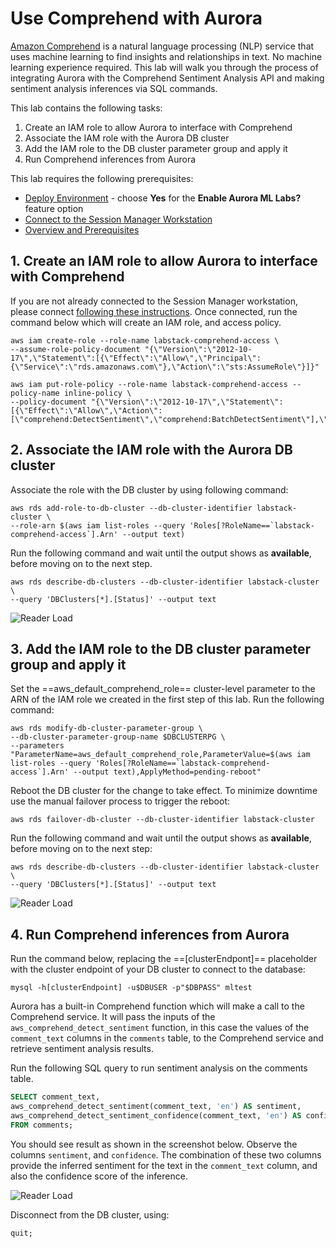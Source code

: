 # Use Comprehend with Aurora

<a href="https://aws.amazon.com/comprehend/" target="_blank">Amazon Comprehend</a> is a natural language processing (NLP) service that uses machine learning to find insights and relationships in text. No machine learning experience required. This lab will walk you through the process of integrating Aurora with the Comprehend Sentiment Analysis API and making sentiment analysis inferences via SQL commands.

This lab contains the following tasks:

1. Create an IAM role to allow Aurora to interface with Comprehend
2. Associate the IAM role with the Aurora DB cluster
3. Add the IAM role to the DB cluster parameter group and apply it
4. Run Comprehend inferences from Aurora

This lab requires the following prerequisites:

* [Deploy Environment](/prereqs/environment/) - choose **Yes** for the **Enable Aurora ML Labs?** feature option
* [Connect to the Session Manager Workstation](/prereqs/connect/)
* [Overview and Prerequisites](/ml/overview/)


## 1. Create an IAM role to allow Aurora to interface with Comprehend

If you are not already connected to the Session Manager workstation, please connect [following these instructions](/prereqs/connect/). Once connected, run the command below which will create an IAM role, and access policy.

```shell
aws iam create-role --role-name labstack-comprehend-access \
--assume-role-policy-document "{\"Version\":\"2012-10-17\",\"Statement\":[{\"Effect\":\"Allow\",\"Principal\":{\"Service\":\"rds.amazonaws.com\"},\"Action\":\"sts:AssumeRole\"}]}"

aws iam put-role-policy --role-name labstack-comprehend-access --policy-name inline-policy \
--policy-document "{\"Version\":\"2012-10-17\",\"Statement\":[{\"Effect\":\"Allow\",\"Action\":[\"comprehend:DetectSentiment\",\"comprehend:BatchDetectSentiment\"],\"Resource\":\"*\"}]}"
```

## 2. Associate the IAM role with the Aurora DB cluster

Associate the role with the DB cluster by using following command:

```shell
aws rds add-role-to-db-cluster --db-cluster-identifier labstack-cluster \
--role-arn $(aws iam list-roles --query 'Roles[?RoleName==`labstack-comprehend-access`].Arn' --output text)

```

Run the following command and wait until the output shows as **available**, before moving on to the next step.

```shell
aws rds describe-db-clusters --db-cluster-identifier labstack-cluster \
--query 'DBClusters[*].[Status]' --output text
```

<span class="image">![Reader Load](/ml/comprehend/2-dbcluster-available.png?raw=true)</span>

## 3. Add the IAM role to the DB cluster parameter group and apply it

Set the ==aws_default_comprehend_role== cluster-level parameter to the ARN of the IAM role we created in the first step of this lab. Run the following command:

```shell
aws rds modify-db-cluster-parameter-group \
--db-cluster-parameter-group-name $DBCLUSTERPG \
--parameters "ParameterName=aws_default_comprehend_role,ParameterValue=$(aws iam list-roles --query 'Roles[?RoleName==`labstack-comprehend-access`].Arn' --output text),ApplyMethod=pending-reboot"
```

Reboot the DB cluster for the change to take effect. To minimize downtime use the manual failover process to trigger the reboot:

```shell
aws rds failover-db-cluster --db-cluster-identifier labstack-cluster
```

Run the following command and wait until the output shows as **available**, before moving on to the next step:

```shell
aws rds describe-db-clusters --db-cluster-identifier labstack-cluster \
--query 'DBClusters[*].[Status]' --output text
```

<span class="image">![Reader Load](/ml/comprehend/2-dbcluster-available.png?raw=true)</span>


## 4. Run Comprehend inferences from Aurora

Run the command below, replacing the ==[clusterEndpont]== placeholder with the cluster endpoint of your DB cluster to connect to the database:

```shell
mysql -h[clusterEndpoint] -u$DBUSER -p"$DBPASS" mltest
```

Aurora has a built-in Comprehend function which will make a call to the Comprehend service. It will pass the inputs of the `aws_comprehend_detect_sentiment` function, in this case the values of the `comment_text` columns in the `comments` table, to the Comprehend service and retrieve sentiment analysis results.

Run the following SQL query to run sentiment analysis on the comments table.

```sql
SELECT comment_text,
aws_comprehend_detect_sentiment(comment_text, 'en') AS sentiment,
aws_comprehend_detect_sentiment_confidence(comment_text, 'en') AS confidence
FROM comments;
```

You should see result as shown in the screenshot below. Observe the columns `sentiment`, and `confidence`. The combination of these two columns provide the inferred sentiment for the text in the `comment_text` column, and also the confidence score of the inference.

<span class="image">![Reader Load](/ml/comprehend/1-comprehend-query.png?raw=true)</span>

Disconnect from the DB cluster, using:

```sql
quit;
```

